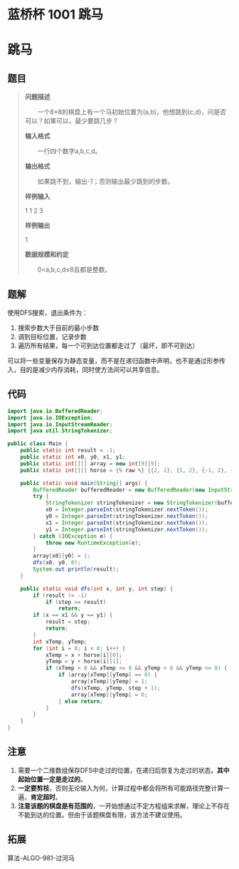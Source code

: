 # 蓝桥杯 1001 跳马

# 跳马

## 题目

> **问题描述**
>
> 　　一个8×8的棋盘上有一个马初始位置为(a,b)，他想跳到(c,d)，问是否可以？如果可以，最少要跳几步？
>
> **输入格式**
>
> 　　一行四个数字a,b,c,d。
>
> **输出格式**
>
> 　　如果跳不到，输出-1；否则输出最少跳到的步数。
>
> **样例输入**
>
> 1 1 2 3
>
> **样例输出**
>
> 1
>
> **数据规模和约定**
>
> 　　0<a,b,c,d≤8且都是整数。

## 题解

使用DFS搜索，退出条件为：

1. 搜索步数大于目前的最小步数
2. 调到目标位置，记录步数
3. 遍历所有结果，每一个可到达位置都走过了（最坏，即不可到达）

可以将一些变量保存为静态变量，而不是在递归函数中声明，也不是通过形参传入，目的是减少内存消耗，同时使方法间可以共享信息。

## 代码

```java
import java.io.BufferedReader;
import java.io.IOException;
import java.io.InputStreamReader;
import java.util.StringTokenizer;

public class Main {
    public static int result = -1;
    public static int x0, y0, x1, y1;
    public static int[][] array = new int[9][9];
    public static int[][] horse = {% raw %} {{2, 1}, {1, 2}, {-1, 2}, {-2, 1}, {1, -2}, {2, -1}, {-1, -2}, {-2, -1}}; {% endraw %}

    public static void main(String[] args) {
        BufferedReader bufferedReader = new BufferedReader(new InputStreamReader(System.in));
        try {
            StringTokenizer stringTokenizer = new StringTokenizer(bufferedReader.readLine());
            x0 = Integer.parseInt(stringTokenizer.nextToken());
            y0 = Integer.parseInt(stringTokenizer.nextToken());
            x1 = Integer.parseInt(stringTokenizer.nextToken());
            y1 = Integer.parseInt(stringTokenizer.nextToken());
        } catch (IOException e) {
            throw new RuntimeException(e);
        }
        array[x0][y0] = 1;
        dfs(x0, y0, 0);
        System.out.println(result);
    }

    public static void dfs(int x, int y, int step) {
        if (result != -1)
            if (step >= result)
                return;
        if (x == x1 && y == y1) {
            result = step;
            return;
        }
        int xTemp, yTemp;
        for (int i = 0; i < 8; i++) {
            xTemp = x + horse[i][0];
            yTemp = y + horse[i][1];
            if (xTemp > 0 && xTemp <= 8 && yTemp > 0 && yTemp <= 8) {
                if (array[xTemp][yTemp] == 0) {
                    array[xTemp][yTemp] = 1;
                    dfs(xTemp, yTemp, step + 1);
                    array[xTemp][yTemp] = 0;
                } else return;
            }
        }
    }
}
```

## 注意

1. 需要一个二维数组保存DFS中走过的位置，在递归后恢复为走过的状态。**其中起始位置一定是走过的**。
2. **一定要剪枝**，否则无论输入为何，计算过程中都会将所有可能路径完整计算一遍，**肯定超时**。
3. **注意该题的棋盘是有范围的**，一开始想通过不定方程组来求解，理论上不存在不能到达的位置。但由于该题棋盘有限，该方法不建议使用。

## 拓展

算法-ALGO-981-过河马
